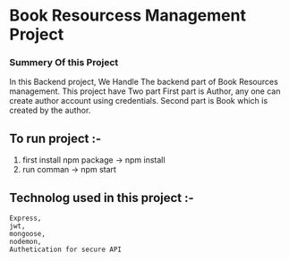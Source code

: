 # Book Resourcess Management Project

### Summery Of this Project
In this Backend project, We Handle The backend part of Book Resources management. 
This project have Two part First part is Author, any one can create author account using credentials. Second part is Book which is created by the author.

## To run project :-
1. first install npm package -> npm install
2. run comman -> npm start

## Technolog used in this project :-
    Express, 
    jwt,
    mongoose, 
    nodemon,
    Authetication for secure API

